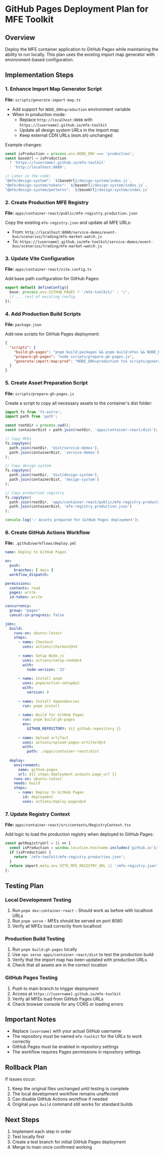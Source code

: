 # GitHub Pages Deployment Plan for MFE Toolkit

## Overview
Deploy the MFE container application to GitHub Pages while maintaining the ability to run locally. This plan uses the existing import map generator with environment-based configuration.

## Implementation Steps

### 1. Enhance Import Map Generator Script
**File:** `scripts/generate-import-map.ts`

- Add support for `NODE_ENV=production` environment variable
- When in production mode:
  - Replace `http://localhost:8080` with `https://[username].github.io/mfe-toolkit`
  - Update all design system URLs in the import map
  - Keep external CDN URLs (esm.sh) unchanged

Example changes:
```typescript
const isProduction = process.env.NODE_ENV === 'production';
const baseUrl = isProduction 
  ? 'https://[username].github.io/mfe-toolkit'
  : 'http://localhost:8080';

// Later in the code:
"@mfe/design-system": `${baseUrl}/design-system/index.js`,
"@mfe/design-system/tokens": `${baseUrl}/design-system/index.js`,
"@mfe/design-system/patterns": `${baseUrl}/design-system/index.js`
```

### 2. Create Production MFE Registry
**File:** `apps/container-react/public/mfe-registry.production.json`

Copy the existing `mfe-registry.json` and update all MFE URLs:
- From: `http://localhost:8080/service-demos/event-bus/scenarios/trading/mfe-market-watch.js`
- To: `https://[username].github.io/mfe-toolkit/service-demos/event-bus/scenarios/trading/mfe-market-watch.js`

### 3. Update Vite Configuration
**File:** `apps/container-react/vite.config.ts`

Add base path configuration for GitHub Pages:
```typescript
export default defineConfig({
  base: process.env.GITHUB_PAGES ? '/mfe-toolkit/' : '/',
  // ... rest of existing config
});
```

### 4. Add Production Build Scripts
**File:** `package.json`

Add new scripts for GitHub Pages deployment:
```json
{
  "scripts": {
    "build:gh-pages": "pnpm build:packages && pnpm build:mfes && NODE_ENV=production pnpm generate:import-map && cd apps/container-react && GITHUB_PAGES=true vite build && cd ../.. && pnpm prepare:gh-pages",
    "prepare:gh-pages": "node scripts/prepare-gh-pages.js",
    "generate:import-map:prod": "NODE_ENV=production tsx scripts/generate-import-map.ts"
  }
}
```

### 5. Create Asset Preparation Script
**File:** `scripts/prepare-gh-pages.js`

Create a script to copy all necessary assets to the container's dist folder:
```javascript
import fs from 'fs-extra';
import path from 'path';

const rootDir = process.cwd();
const containerDist = path.join(rootDir, 'apps/container-react/dist');

// Copy MFEs
fs.copySync(
  path.join(rootDir, 'dist/service-demos'),
  path.join(containerDist, 'service-demos')
);

// Copy design system
fs.copySync(
  path.join(rootDir, 'dist/design-system'),
  path.join(containerDist, 'design-system')
);

// Copy production registry
fs.copySync(
  path.join(rootDir, 'apps/container-react/public/mfe-registry.production.json'),
  path.join(containerDist, 'mfe-registry.production.json')
);

console.log('✅ Assets prepared for GitHub Pages deployment');
```

### 6. Create GitHub Actions Workflow
**File:** `.github/workflows/deploy.yml`

```yaml
name: Deploy to GitHub Pages

on:
  push:
    branches: [ main ]
  workflow_dispatch:

permissions:
  contents: read
  pages: write
  id-token: write

concurrency:
  group: "pages"
  cancel-in-progress: false

jobs:
  build:
    runs-on: ubuntu-latest
    steps:
      - name: Checkout
        uses: actions/checkout@v4
        
      - name: Setup Node.js
        uses: actions/setup-node@v4
        with:
          node-version: '22'
          
      - name: Install pnpm
        uses: pnpm/action-setup@v2
        with:
          version: 8
          
      - name: Install dependencies
        run: pnpm install
        
      - name: Build for GitHub Pages
        run: pnpm build:gh-pages
        env:
          GITHUB_REPOSITORY: ${{ github.repository }}
          
      - name: Upload artifact
        uses: actions/upload-pages-artifact@v3
        with:
          path: ./apps/container-react/dist
          
  deploy:
    environment:
      name: github-pages
      url: ${{ steps.deployment.outputs.page_url }}
    runs-on: ubuntu-latest
    needs: build
    steps:
      - name: Deploy to GitHub Pages
        id: deployment
        uses: actions/deploy-pages@v4
```

### 7. Update Registry Context
**File:** `apps/container-react/src/contexts/RegistryContext.tsx`

Add logic to load the production registry when deployed to GitHub Pages:
```typescript
const getRegistryUrl = () => {
  const isProduction = window.location.hostname.includes('github.io');
  if (isProduction) {
    return '/mfe-toolkit/mfe-registry.production.json';
  }
  return import.meta.env.VITE_MFE_REGISTRY_URL || '/mfe-registry.json';
};
```

## Testing Plan

### Local Development Testing
1. Run `pnpm dev:container-react` - Should work as before with localhost URLs
2. Run `pnpm serve` - MFEs should be served on port 8080
3. Verify all MFEs load correctly from localhost

### Production Build Testing
1. Run `pnpm build:gh-pages` locally
2. Use `npx serve apps/container-react/dist` to test the production build
3. Verify that the import map has been updated with production URLs
4. Check that all assets are in the correct location

### GitHub Pages Testing
1. Push to main branch to trigger deployment
2. Access at `https://[username].github.io/mfe-toolkit`
3. Verify all MFEs load from GitHub Pages URLs
4. Check browser console for any CORS or loading errors

## Important Notes

- Replace `[username]` with your actual GitHub username
- The repository must be named `mfe-toolkit` for the URLs to work correctly
- GitHub Pages must be enabled in repository settings
- The workflow requires Pages permissions in repository settings

## Rollback Plan
If issues occur:
1. Keep the original files unchanged until testing is complete
2. The local development workflow remains unaffected
3. Can disable GitHub Actions workflow if needed
4. Original `pnpm build` command still works for standard builds

## Next Steps
1. Implement each step in order
2. Test locally first
3. Create a test branch for initial GitHub Pages deployment
4. Merge to main once confirmed working
